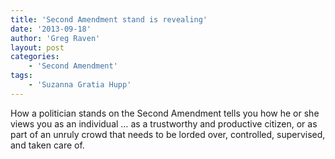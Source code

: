 ```yaml
---
title: 'Second Amendment stand is revealing'
date: '2013-09-18'
author: 'Greg Raven'
layout: post
categories:
    - 'Second Amendment'
tags:
    - 'Suzanna Gratia Hupp'
---
```


How a politician stands on the Second Amendment tells you how he or she views you as an individual … as a trustworthy and productive citizen, or as part of an unruly crowd that needs to be lorded over, controlled, supervised, and taken care of.